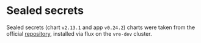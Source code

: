# Sealed secrets

Sealed secrets (chart `v2.13.1` and app `v0.24.2`) charts were taken from the official [repository](https://github.com/bitnami-labs/sealed-secrets), installed via flux on the `vre-dev` cluster. 

